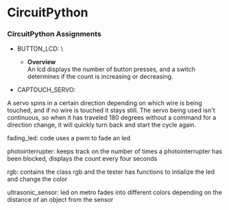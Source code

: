 # CircuitPython
### CircuitPython Assignments 

- BUTTON_LCD:
\
   - **Overview**
   \
      An lcd displays the number of button presses, and a switch determines if the count is increasing or decreasing.

- CAPTOUCH_SERVO:

A servo spins in a certain direction depending on which wire is being touched, and if no wire is touched it stays still. The servo being used isn't continuous, so when it has traveled 180 degrees without a command for a direction change, it will quickly turn back and start the cycle again.

fading_led:
   code uses a pwm to fade an led

photointerrupter:
   keeps track on the number of times a photointerrupter has been blocked,
   displays the count every four seconds

rgb:
   contains the class rgb and the tester
   has functions to intialize the led and change the color

ultrasonic_sensor:
   led on metro fades into different colors depending on the distance of an object from the sensor
